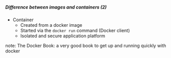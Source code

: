 ##### Difference between images and containers (2)
* Container
  * Created from a docker image
  * Started via the `docker run` command (Docker client)
  * Isolated and secure application platform

note:
    The Docker Book: a very good book to get up and running quickly with docker

